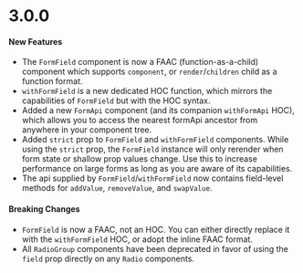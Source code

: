 # 3.0.0
#### New Features
- The `FormField` component is now a FAAC (function-as-a-child) component which supports `component`, or `render`/`children` child as a function format.
- `withFormField` is a new dedicated HOC function, which mirrors the capabilities of `FormField` but with the HOC syntax.
- Added a new `FormApi` component (and its companion `withFormApi` HOC), which allows you to access the nearest formApi ancestor from anywhere in your component tree.
- Added `strict` prop to `FormField` and `withFormField` components. While using the `strict` prop, the `FormField` instance will only rerender when form state or shallow prop values change. Use this to increase performance on large forms as long as you are aware of its capabilities.
- The api supplied by `FormField`/`withFormField` now contains field-level methods for `addValue`, `removeValue`, and `swapValue`.
#### Breaking Changes
- `FormField` is now a FAAC, not an HOC. You can either directly replace it with the `withFormField` HOC, or adopt the inline FAAC format.
- All `RadioGroup` components have been deprecated in favor of using the `field` prop directly on any `Radio` components.

